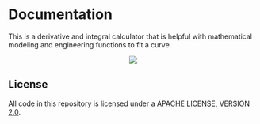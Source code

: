 # Documentation

This is a derivative and integral calculator that is helpful with mathematical modeling and engineering functions to fit a curve. 

<p align="center">
  <img width="" height="" src="https://user-images.githubusercontent.com/110789514/209882765-45d00115-4e14-483c-8154-334446804d93.png">
</p>

## License

All code in this repository is licensed under a [APACHE LICENSE, VERSION 2.0](LICENSE-CODE).

